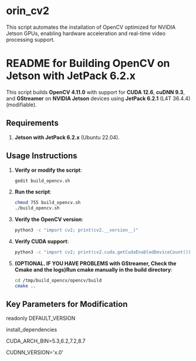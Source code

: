 # orin_cv2
This script automates the installation of OpenCV optimized for NVIDIA Jetson GPUs, enabling hardware acceleration and real-time video processing support.

# README for Building OpenCV on Jetson with JetPack 6.2.x

This script builds **OpenCV 4.11.0** with support for **CUDA 12.6**, **cuDNN 9.3**, and **GStreamer** on **NVIDIA Jetson** devices using **JetPack 6.2.1** (L4T 36.4.4) (modifiable).

## Requirements

1. **Jetson with JetPack 6.2.x** (Ubuntu 22.04).

## Usage Instructions

1. **Verify or modify the script**:
    ```bash
    gedit build_opencv.sh
    ```

2. **Run the script**:
    ```bash
    chmod 755 build_opencv.sh
    ./build_opencv.sh
    ```

3. **Verify the OpenCV version**:
    ```bash
    python3 -c "import cv2; print(cv2.__version__)"
    ```

4. **Verify CUDA support**:
    ```bash
    python3 -c "import cv2; print(cv2.cuda.getCudaEnabledDeviceCount())"
    ```
5. **(OPTIONAL. IF YOU HAVE PROBLEMS with GStreamer, Check the Cmake and the logs)Run cmake manually in the build directory**:
    ```bash
    cd /tmp/build_opencv/opencv/build
    cmake ..
    ```
## Key Parameters for Modification
readonly DEFAULT_VERSION

install_dependencies

CUDA_ARCH_BIN=5.3,6.2,7.2,8.7

CUDNN_VERSION='x.0'

